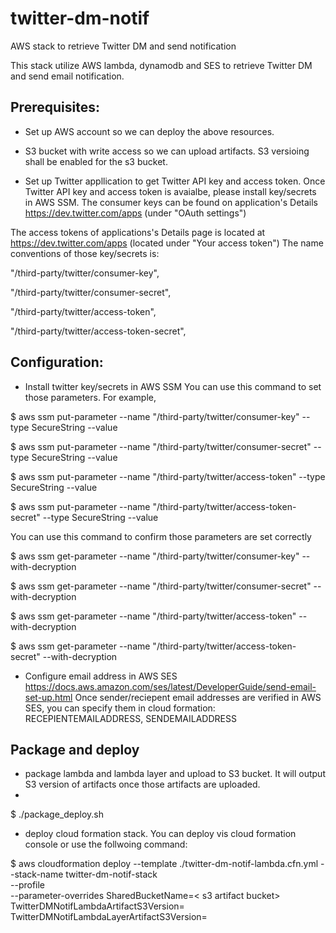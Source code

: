 # twitter-dm-notif
AWS stack to retrieve Twitter DM and send notification

This stack utilize AWS lambda, dynamodb and  SES to retrieve Twitter DM and send email notification.

## Prerequisites:
* Set up AWS account so we can deploy the above resources. 
* S3 bucket with write access so we can upload artifacts. S3 versioing shall be enabled for the s3 bucket.

* Set up Twitter appllication to get Twitter API key and access token.
Once Twitter API key and access token is avaialbe, please install key/secrets in AWS SSM.
The consumer keys can be found on  application's Details
https://dev.twitter.com/apps (under "OAuth settings")

The access tokens of applications's Details page is located at https://dev.twitter.com/apps (located under "Your access token")
The name conventions of those key/secrets is:

"/third-party/twitter/consumer-key",

"/third-party/twitter/consumer-secret",

"/third-party/twitter/access-token",

"/third-party/twitter/access-token-secret",


## Configuration:

* Install twitter key/secrets in AWS SSM
You can use this command to set those parameters. For example,

$ aws ssm put-parameter  --name "/third-party/twitter/consumer-key" --type SecureString --value <Your twitter app key>
 
$ aws ssm put-parameter --name "/third-party/twitter/consumer-secret"  --type SecureString   --value <Your twitter app secret>
 
$ aws ssm put-parameter --name "/third-party/twitter/access-token"  --type SecureString   --value <Your twitter access token>
 
$ aws ssm put-parameter --name "/third-party/twitter/access-token-secret"  --type SecureString   --value <Your twitter access secret>

You can use this command to confirm those parameters are set correctly

$ 	aws ssm get-parameter --name "/third-party/twitter/consumer-key" --with-decryption

$ 	aws ssm get-parameter --name "/third-party/twitter/consumer-secret" --with-decryption

$ 	aws ssm get-parameter --name "/third-party/twitter/access-token" --with-decryption

$ 	aws ssm get-parameter --name "/third-party/twitter/access-token-secret" --with-decryption

* Configure email address in AWS SES
https://docs.aws.amazon.com/ses/latest/DeveloperGuide/send-email-set-up.html
Once sender/reciepent email addresses are verified in AWS SES, you can specify them in cloud formation:
RECEPIENTEMAILADDRESS, SENDEMAILADDRESS

## Package and deploy
* package lambda and lambda layer and upload to S3 bucket. It will output S3 version of artifacts once those artifacts are uploaded.
* 
$ ./package_deploy.sh <your s3 bucket>

* deploy cloud formation stack.
You can deploy vis cloud formation console or use the follwoing command:

$ aws cloudformation deploy --template ./twitter-dm-notif-lambda.cfn.yml --stack-name twitter-dm-notif-stack \
 --profile <your aws profile> \
 --parameter-overrides SharedBucketName=< s3 artifact bucket> \
 TwitterDMNotifLambdaArtifactS3Version=<above output > \
 TwitterDMNotifLambdaLayerArtifactS3Version=<above output>
